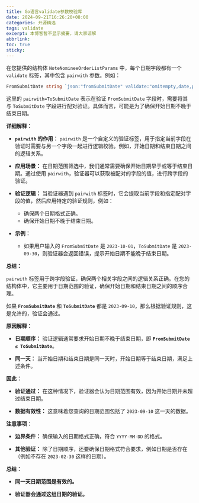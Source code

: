 ```yaml
---
title: Go语言validate参数校验库
date: 2024-09-21T16:26:20+08:00
categories: 开源精选
tags: validate
excerpt: 本博客暂不显示摘要，请大家谅解
abbrlink: 
toc: true 
sticky: 
---
```



在您提供的结构体 `NoteNomineeOrderListParams` 中，每个日期字段都有一个 `validate` 标签，其中包含 `pairwith` 参数。例如：

```go
FromSubmitDate string `json:"fromSubmitDate" validate:"omitempty,date,pairwith=ToSubmitDate"`
```

这里的 `pairwith=ToSubmitDate` 表示在验证 `FromSubmitDate` 字段时，需要将其与 `ToSubmitDate` 字段进行配对验证。具体而言，可能是为了确保开始日期不晚于结束日期。

**详细解释：**

- **`pairwith` 的作用：** `pairwith` 是一个自定义的验证标签，用于指定当前字段在验证时需要与另一个字段一起进行逻辑校验。例如，开始日期和结束日期之间的逻辑关系。

- **应用场景：** 在日期范围筛选中，我们通常需要确保开始日期早于或等于结束日期。通过使用 `pairwith`，验证器可以获取被配对的字段的值，进行跨字段的验证。

- **验证逻辑：** 当验证器遇到 `pairwith` 标签时，它会提取当前字段和指定配对字段的值，然后应用特定的验证规则，例如：
  - 确保两个日期格式正确。
  - 确保开始日期不晚于结束日期。

- **示例：**
  - 如果用户输入的 `FromSubmitDate` 是 `2023-10-01`，`ToSubmitDate` 是 `2023-09-30`，则验证器会返回错误，提示开始日期不能晚于结束日期。

**总结：**

`pairwith` 标签用于跨字段验证，确保两个相关字段之间的逻辑关系正确。在您的结构体中，它主要用于日期范围的验证，确保开始日期和结束日期之间的顺序合理。


如果 **`FromSubmitDate`** 和 **`ToSubmitDate`** 都是 `2023-09-10`，那么根据验证规则，这是允许的，验证会通过。

**原因解释：**

- **日期顺序：** 验证逻辑通常要求开始日期不晚于结束日期，即 **`FromSubmitDate ≤ ToSubmitDate`**。
  
- **同一天：** 当开始日期和结束日期是同一天时，开始日期等于结束日期，满足上述条件。

**因此：**

- **验证通过：** 在这种情况下，验证器会认为日期范围有效，因为开始日期并未超过结束日期。
  
- **数据有效性：** 这意味着您查询的日期范围包括了 `2023-09-10` 这一天的数据。

**注意事项：**

- **边界条件：** 确保输入的日期格式正确，符合 `YYYY-MM-DD` 的格式。

- **其他验证：** 除了日期顺序，还要确保日期格式符合要求，例如日期是否存在（例如不存在 `2023-02-30` 这样的日期）。

**总结：**

- **同一天日期范围是有效的。**
  
- **验证器会通过这组日期的验证。**
